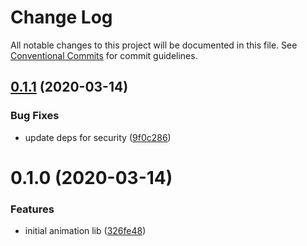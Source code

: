 # Change Log

All notable changes to this project will be documented in this file.
See [Conventional Commits](https://conventionalcommits.org) for commit guidelines.

## [0.1.1](https://github.com/the-holocron/astromech/compare/@theholocron/arthree@0.1.0...@theholocron/arthree@0.1.1) (2020-03-14)


### Bug Fixes

* update deps for security ([9f0c286](https://github.com/the-holocron/astromech/commit/9f0c2861d33e873d499196e6ba6974baf00d4747))





# 0.1.0 (2020-03-14)


### Features

* initial animation lib ([326fe48](https://github.com/the-holocron/astromech/commit/326fe487178931996685d1a63cac7ac6026be0ea))
